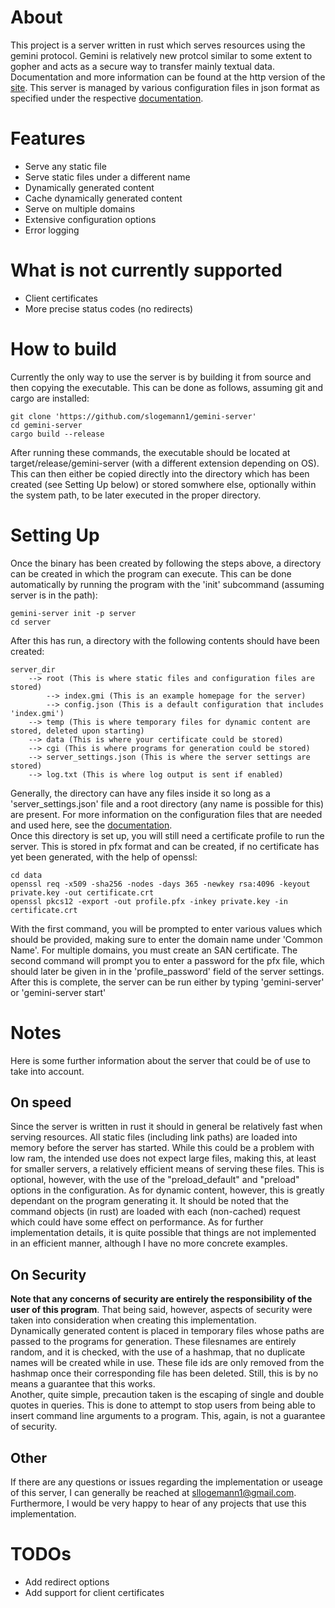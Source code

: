 # About
This project is a server written in rust which serves resources using the gemini protocol. Gemini
is relatively new protcol similar to some extent to gopher and acts as a secure way to transfer mainly 
textual data. Documentation and more information can be found at the http version of the [site](https://gemini.circumlunar.space/). This server is managed by various configuration files in json format as 
specified under the respective [documentation](https://github.com/slogemann1/gemini-server/blob/master/config-doc.md).

# Features
- Serve any static file
- Serve static files under a different name
- Dynamically generated content
- Cache dynamically generated content
- Serve on multiple domains
- Extensive configuration options
- Error logging

# What is not currently supported
- Client certificates
- More precise status codes (no redirects)

# How to build
Currently the only way to use the server is by building it from source and then copying the executable.
This can be done as follows, assuming git and cargo are installed:
```shell
git clone 'https://github.com/slogemann1/gemini-server'
cd gemini-server
cargo build --release
```
After running these commands, the executable should be located at target/release/gemini-server (with a 
different extension depending on OS). This can then either be copied directly into the directory which
has been created (see Setting Up below) or stored somwhere else, optionally within the system path, to be
later executed in the proper directory.

# Setting Up
Once the binary has been created by following the steps above, a directory can be created in which the
program can execute. This can be done automatically by running the program with the 'init' subcommand 
(assuming server is in the path):
```shell
gemini-server init -p server
cd server
```

After this has run, a directory with the following contents should have been created:
```
server_dir
    --> root (This is where static files and configuration files are stored)
        --> index.gmi (This is an example homepage for the server)
        --> config.json (This is a default configuration that includes 'index.gmi')
    --> temp (This is where temporary files for dynamic content are stored, deleted upon starting)
    --> data (This is where your certificate could be stored)
    --> cgi (This is where programs for generation could be stored)
    --> server_settings.json (This is where the server settings are stored)
    --> log.txt (This is where log output is sent if enabled)
```
Generally, the directory can have any files inside it so long as a 'server_settings.json' file and
a root directory (any name is possible for this) are present. For more information on the configuration 
files that are needed and used here, see the [documentation](https://github.com/slogemann1/gemini-server/blob/master/config-doc.md).
\
Once this directory is set up, you will still need a certificate profile to run the server. This is
stored in pfx format and can be created, if no certificate has yet been generated, with the help of openssl:
```shell
cd data
openssl req -x509 -sha256 -nodes -days 365 -newkey rsa:4096 -keyout private.key -out certificate.crt
openssl pkcs12 -export -out profile.pfx -inkey private.key -in certificate.crt
```
With the first command, you will be prompted to enter various values which should be provided, making sure
to enter the domain name under 'Common Name'. For multiple domains, you must create an SAN certificate. The
second command will prompt you to enter a password for the pfx file, which should later be given in in the
'profile_password' field of the server settings.
\
After this is complete, the server can be run either by typing 'gemini-server' or 'gemini-server start'

# Notes
Here is some further information about the server that could be of use to take into account.

## On speed
Since the server is written in rust it should in general be relatively fast when serving resources. All
static files (including link paths) are loaded into memory before the server has started. While this could
be a problem with low ram, the intended use does not expect large files, making this, at least for smaller
servers, a relatively efficient means of serving these files. This is optional, however, with the use of 
the "preload_default" and "preload" options in the configuration. As for dynamic content, however, this is 
greatly dependant on the program generating it. It should be noted that the command objects (in rust) are 
loaded with each (non-cached) request which could have some effect on performance. As for further 
implementation details, it is quite possible that things are not implemented in an efficient manner, 
although I have no more concrete examples.

## On Security
**Note that any concerns of security are entirely the responsibility of the user of this program**. That 
being said, however, aspects of security were taken into consideration when creating this implementation.
\
Dynamically generated content is placed in temporary files whose paths are passed to the programs for 
generation. These filesnames are entirely random, and it is checked, with the use of a hashmap, that
no duplicate names will be created while in use. These file ids are only removed from the hashmap once
their corresponding file has been deleted. Still, this is by no means a guarantee that this works.
\
Another, quite simple, precaution taken is the escaping of single and double quotes in queries. This is done
to attempt to stop users from being able to insert command line arguments to a program. This, again, is
not a guarantee of security.

## Other
If there are any questions or issues regarding the implementation or useage of this server, I can generally 
be reached at <sllogemann1@gmail.com>. Furthermore, I would be very happy to hear of any projects that
use this implementation.

# TODOs
- Add redirect options
- Add support for client certificates